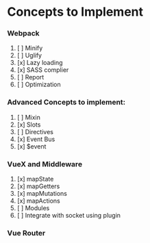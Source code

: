 # Concepts to Implement

### Webpack
1. [ ] Minify
2. [ ] Uglify
3. [x] Lazy loading
4. [x] SASS complier
5. [ ] Report
6. [ ] Optimization

### Advanced Concepts to implement:
1. [ ] Mixin
2. [x] Slots
3. [ ] Directives
4. [x] Event Bus
5. [x] $event

### VueX and Middleware
1. [x] mapState
2. [x] mapGetters
3. [x] mapMutations
4. [x] mapActions
5. [ ] Modules
6. [ ] Integrate with socket using plugin

### Vue Router
